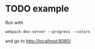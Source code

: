 # TODO example

Run with

```
webpack-dev-server --progress --colors
```

and go to [http://localhost:8080/](http://localhost:8080/)

